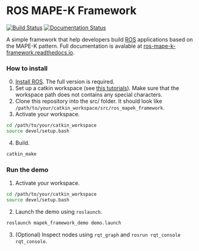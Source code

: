 # ROS MAPE-K Framework

[![Build Status](https://travis-ci.org/imcatta/ros_mapek_framework.svg?branch=master)](https://travis-ci.org/imcatta/ros_mapek_framework)
[![Documentation Status](https://readthedocs.org/projects/ros-mape-k-framework/badge/?version=latest)](https://ros-mape-k-framework.readthedocs.io/en/latest/?badge=latest)

A simple framework that help developers build [ROS](http://ros.org) applications based on the MAPE-K pattern. Full documentation is avalable at [ros-mape-k-framework.readthedocs.io](https://ros-mape-k-framework.readthedocs.io).

### How to install
0. [Install ROS](http://wiki.ros.org/melodic/Installation). The full version is required. 
1. Set up a catkin workspace (see [this tutorials](http://wiki.ros.org/catkin/Tutorials/create_a_workspace)). Make sure that the workspace path does not contains any special characters.
2. Clone this repository into the src/ folder. It should look like `/path/to/your/catkin_workspace/src/ros_mapek_framework`.
3. Activate your workspace.
```bash
cd /path/to/your/catkin_workspace
source devel/setup.bash
```
4. Build.
```bash
catkin_make
```

### Run the demo
1. Activate your workspace.
```bash
cd /path/to/your/catkin_workspace
source devel/setup.bash
```
2. Launch the demo using `roslaunch`.
```bash
roslaunch mapek_framework_demo demo.launch
```
3. (Optional) Inspect nodes using `rqt_graph` and `rosrun rqt_console rqt_console`.
